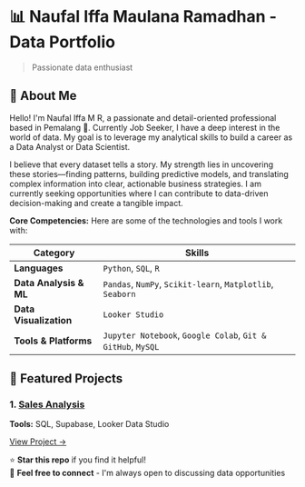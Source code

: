# 📊 Naufal Iffa Maulana Ramadhan - Data Portfolio

> Passionate data enthusiast

## 👋 About Me

Hello! I'm Naufal Iffa M R, a passionate and detail-oriented professional based in Pemalang 📍. Currently Job Seeker, I have a deep interest in the world of data. My goal is to leverage my analytical skills to build a career as a Data Analyst or Data Scientist.

I believe that every dataset tells a story. My strength lies in uncovering these stories—finding patterns, building predictive models, and translating complex information into clear, actionable business strategies. I am currently seeking opportunities where I can contribute to data-driven decision-making and create a tangible impact.


**Core Competencies:**
Here are some of the technologies and tools I work with:

| Category | Skills |
| --- | --- |
| **Languages** | `Python`, `SQL`, `R` |
| **Data Analysis & ML** | `Pandas`, `NumPy`, `Scikit-learn`, `Matplotlib`, `Seaborn` |
| **Data Visualization** | `Looker Studio` |
| **Tools & Platforms** | `Jupyter Notebook`, `Google Colab`, `Git & GitHub`, `MySQL` |

## 🚀 Featured Projects

### 1. [Sales Analysis](./projects/01-sales-analysis)
**Tools:** SQL, Supabase, Looker Data Studio  

[View Project →](./projects/01-sales-analysis)

⭐ **Star this repo** if you find it helpful!  
🔗 **Feel free to connect** - I'm always open to discussing data opportunities

